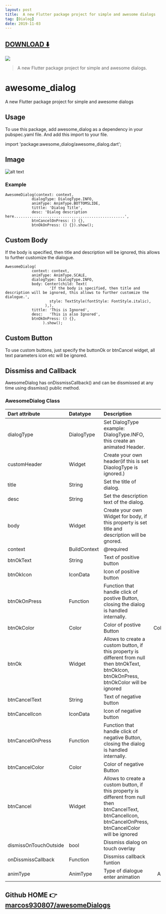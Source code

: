 ```yaml
---
layout: post
title:  A new Flutter package project for simple and awesome dialogs
tag: [Dialog]
date: 2019-11-03
---
```


 


## [DOWNLOAD ️⬇️ ](https://codeload.github.com/marcos930807/awesomeDialogs/zip/master) 


 
![](https://flutterawesome.com/content/images/2019/10/awesome_dialogv.jpg)
 
>
> A new Flutter package project for simple and awesome dialogs.
>

 
# awesome_dialog

A new Flutter package project for simple and awesome dialogs

## Usage

To use this package, add awesome_dialog as a dependency in your pubspec.yaml file.
And add this import to your file.

import 'package:awesome_dialog/awesome_dialog.dart';

## Image
![alt text](https://raw.githubusercontent.com/marcos930807/awesomeDialogs/master/doc/gif.gif)

### Example

```
AwesomeDialog(context: context,
            dialogType: DialogType.INFO,
            animType: AnimType.BOTTOMSLIDE,
            tittle: 'Dialog Title',
            desc: 'Dialog description here..................................................',
            btnCancelOnPress: () {},
            btnOkOnPress: () {}).show();
```
## Custom Body

If the body is specified, then title and description will be ignored, this allows to further customize the dialogue.

```
AwesomeDialog(
            context: context,
            animType: AnimType.SCALE,
            dialogType: DialogType.INFO,
            body: Center(child: Text(
                    'If the body is specified, then title and description will be ignored, this allows to further customize the dialogue.',
                    style: TextStyle(fontStyle: FontStyle.italic),
                  ),),
            tittle: 'This is Ignored',
            desc:   'This is also Ignored',
            btnOkOnPress: () {},
                 ).show();
```

## Custom Button

To use custom buttons, just specify the buttonOk or btnCancel widget, all text parameters icon etc will be ignored.

## Dissmiss and Callback

AwesomeDialog has onDissmissCallback() and can be dissmissed at any time using dissmiss() public method.

### AwesomeDialog Class

| Dart attribute        | Datatype       | Description                                                           |                                          Default Value                                          |
| :-------------------- | :------------- | :-------------------------------------------------------------------- | :---------------------------------------------------------------------------------------------: |
| dialogType            | DialogType     | Set DialogType example: DialogType.INFO, this create an animated Header.|   Null  |
| customHeader          | Widget         | Create your own header(if this is set DiaologType is ignored.)             |   Null         |
| title                 | String         | Set the title of dialog.                         |            Null                  |
| desc                  | String         | Set the description text of the dialog.               |  Null |
| body                  | Widget         | Create your own Widget for body, if this property is set title and description will be gnored.                             |  Null  
| context             | BuildContext          | @required                |           Null                      |
| btnOkText | String          | Text of positive button                         |                                          'Ok'  |
| btnOkIcon | IconData          | Icon of positive button                       |                                          Null  |
| btnOkOnPress | Function          | Function that handle click of postive Button, closing the dialog is handled internally.  |   Null  |
| btnOkColor | Color          | Color of postive Button  |   Color(0xFF00CA71) |
| btnOk | Widget          |  Allows to create a custom button, if this property is different from null then btnOkText, btnOkIcon, btnOkOnPress, btnOkColor will be ignored  | null  |
| btnCancelText | String          | Text of negative button                         |                                          'Cancel'  |
| btnCancelIcon | IconData          | Icon of negative button                       |                                          Null  |
| btnCancelOnPress | Function       | Function that handle click of negative Button, closing the dialog is handled internally.  | Null  |
| btnCancelColor | Color          | Color of negative Button  |   Colors.red |
| btnCancel | Widget          |  Allows to create a custom button, if this property is different from null then btnCancelText, btnCancelIcon, btnCancelOnPress, btnCancelColor will be ignored  | null  |
|dismissOnTouchOutside             | bool      | Dissmiss dialog on touch overlay    | true |
|onDissmissCallback            | Function      | Dissmiss callback funtion    | Null |
| animType             | AnimType      | Type of dialogue enter animation                                 | AnimType.SCALE |








## Github HOME 👉[marcos930807/awesomeDialogs](http://github.com/marcos930807/awesomeDialogs)